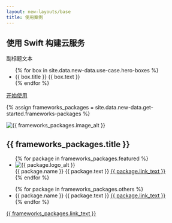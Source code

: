 ```yaml
---
layout: new-layouts/base
title: 使用案例
---
```


<section id="cloud-services-case-hero" class="section">
    <div class="hero-content">
        <h1>使用 Swift 构建云服务</h1>
        <p>副标题文本</p>
        <ul>
            {% for box in site.data.new-data.use-case.hero-boxes %}
                <li>
                    <span class="title">{{ box.title }}</span>
                    <span class="text">{{ box.text }}</span>
                </li>
            {% endfor %}
        </ul>
        <a href="/" data-text="开始使用">开始使用</a>
        <div class="swoop swoop-1"></div>
        <div class="swoop swoop-2"></div>
    </div>
</section>

{% assign frameworks_packages = site.data.new-data.get-started.frameworks-packages %}

<div id="frameworks-packages" class="section">
    <div class="content">
        <img class="section-icon" src="{{ frameworks_packages.image }}" alt="{{ frameworks_packages.image_alt }}" />
        <h2>{{ frameworks_packages.title }}</h2>
        <ul class="featured">
            {% for package in frameworks_packages.featured %}
                <li>
                    <img src="{{ package.logo }}" alt="{{ package.logo_alt }}" />
                    <div>
                        <span class="name">{{ package.name }}</span>
                        <span class="text">{{ package.text }}</span>
                        <a href="{{ package.link }}">{{ package.link_text }}</a>
                    </div>
                </li>
            {% endfor %}
        </ul>
        <ul class="others">
            {% for package in frameworks_packages.others %}
                <li>
                    <div>
                        <span class="name">{{ package.name }}</span>
                        <span class="text">{{ package.text }}</span>
                        <a href="{{ package.link }}">{{ package.link_text }}</a>
                    </div>
                </li>
            {% endfor %}
        </ul>
        <a href="{{ frameworks_packages.link }}">{{ frameworks_packages.link_text }}</a>
    </div>
</div>
